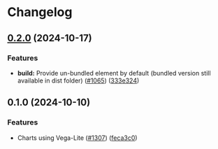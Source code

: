 # Changelog

## [0.2.0](https://github.com/EOX-A/EOxElements/compare/chart-v0.1.0...chart-v0.2.0) (2024-10-17)


### Features

* **build:** Provide un-bundled element by default (bundled version still available in dist folder) ([#1065](https://github.com/EOX-A/EOxElements/issues/1065)) ([333e324](https://github.com/EOX-A/EOxElements/commit/333e324def0354992fadd4640fc2ee9b72a545b4))

## 0.1.0 (2024-10-10)


### Features

* Charts using Vega-Lite ([#1307](https://github.com/EOX-A/EOxElements/issues/1307)) ([feca3c0](https://github.com/EOX-A/EOxElements/commit/feca3c041966d743a18d2a590d13f512baaa356e))
